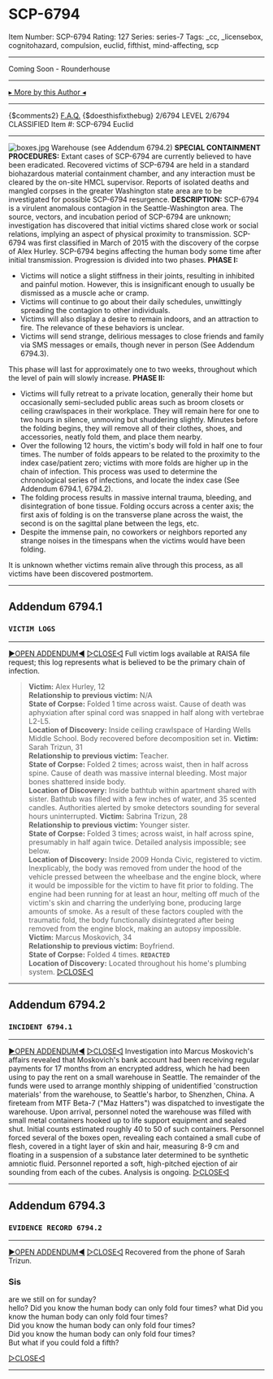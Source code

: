 # SCP-6794
Item Number: SCP-6794
Rating: 127
Series: series-7
Tags: _cc, _licensebox, cognitohazard, compulsion, euclid, fifthist, mind-affecting, scp

---

Coming Soon - Rounderhouse
* * *
[▸ More by this Author ◂](http://www.scp-wiki.net/rounderhouse-s-author-page)
* * *
{$comments2}
[F.A.Q.](https://scp-wiki.wikidot.com/component:info-ayers)
{$doesthisfixthebug}
2/6794 LEVEL 2/6794
CLASSIFIED
Item #: SCP-6794
Euclid
* * *
![boxes.jpg](https://scp-wiki.wdfiles.com/local--files/scp-6794/boxes.jpg)
Warehouse (see Addendum 6794.2)
**SPECIAL CONTAINMENT PROCEDURES:** Extant cases of SCP-6794 are currently believed to have been eradicated. Recovered victims of SCP-6794 are held in a standard biohazardous material containment chamber, and any interaction must be cleared by the on-site HMCL supervisor. Reports of isolated deaths and mangled corpses in the greater Washington state area are to be investigated for possible SCP-6794 resurgence.
**DESCRIPTION:** SCP-6794 is a virulent anomalous contagion in the Seattle-Washington area. The source, vectors, and incubation period of SCP-6794 are unknown; investigation has discovered that initial victims shared close work or social relations, implying an aspect of physical proximity to transmission. SCP-6794 was first classified in March of 2015 with the discovery of the corpse of Alex Hurley.
SCP-6794 begins affecting the human body some time after initial transmission. Progression is divided into two phases.
**PHASE I:**
  * Victims will notice a slight stiffness in their joints, resulting in inhibited and painful motion. However, this is insignificant enough to usually be dismissed as a muscle ache or cramp.
  * Victims will continue to go about their daily schedules, unwittingly spreading the contagion to other individuals.
  * Victims will also display a desire to remain indoors, and an attraction to fire. The relevance of these behaviors is unclear.
  * Victims will send strange, delirious messages to close friends and family via SMS messages or emails, though never in person (See Addendum 6794.3).

This phase will last for approximately one to two weeks, throughout which the level of pain will slowly increase.
**PHASE II:**
  * Victims will fully retreat to a private location, generally their home but occasionally semi-secluded public areas such as broom closets or ceiling crawlspaces in their workplace. They will remain here for one to two hours in silence, unmoving but shuddering slightly. Minutes before the folding begins, they will remove all of their clothes, shoes, and accessories, neatly fold them, and place them nearby.
  * Over the following 12 hours, the victim's body will fold in half one to four times. The number of folds appears to be related to the proximity to the index case/patient zero; victims with more folds are higher up in the chain of infection. This process was used to determine the chronological series of infections, and locate the index case (See Addendum 6794.1, 6794.2).
  * The folding process results in massive internal trauma, bleeding, and disintegration of bone tissue. Folding occurs across a center axis; the first axis of folding is on the transverse plane across the waist, the second is on the sagittal plane between the legs, etc.
  * Despite the immense pain, no coworkers or neighbors reported any strange noises in the timespans when the victims would have been folding.

It is unknown whether victims remain alive through this process, as all victims have been discovered postmortem.
* * *
## Addendum 6794.1
### `VICTIM LOGS`
* * *
[▶OPEN ADDENDUM◀](javascript:;)
[▷CLOSE◁](javascript:;)
Full victim logs available at RAISA file request; this log represents what is believed to be the primary chain of infection.
> **Victim:** Alex Hurley, 12  
>  **Relationship to previous victim:** N/A  
>  **State of Corpse:** Folded 1 time across waist. Cause of death was aphyxiation after spinal cord was snapped in half along with vertebrae L2-L5.  
>  **Location of Discovery:** Inside ceiling crawlspace of Harding Wells Middle School. Body recovered before decomposition set in.
> **Victim:** Sarah Trizun, 31  
>  **Relationship to previous victim:** Teacher.  
>  **State of Corpse:** Folded 2 times; across waist, then in half across spine. Cause of death was massive internal bleeding. Most major bones shattered inside body.  
>  **Location of Discovery:** Inside bathtub within apartment shared with sister. Bathtub was filled with a few inches of water, and 35 scented candles. Authorities alerted by smoke detectors sounding for several hours uninterrupted.
> **Victim:** Sabrina Trizun, 28  
>  **Relationship to previous victim:** Younger sister.  
>  **State of Corpse:** Folded 3 times; across waist, in half across spine, presumably in half again twice. Detailed analysis impossible; see below.  
>  **Location of Discovery:** Inside 2009 Honda Civic, registered to victim. Inexplicably, the body was removed from under the hood of the vehicle pressed between the wheelbase and the engine block, where it would be impossible for the victim to have fit prior to folding. The engine had been running for at least an hour, melting off much of the victim's skin and charring the underlying bone, producing large amounts of smoke. As a result of these factors coupled with the traumatic fold, the body functionally disintegrated after being removed from the engine block, making an autopsy impossible.
> **Victim:** Marcus Moskovich, 34  
>  **Relationship to previous victim:** Boyfriend.  
>  **State of Corpse:** Folded 4 times. **`REDACTED`**  
>  **Location of Discovery:** Located throughout his home's plumbing system.
[▷CLOSE◁](javascript:;)
* * *
## Addendum 6794.2
### `INCIDENT 6794.1`
* * *
[▶OPEN ADDENDUM◀](javascript:;)
[▷CLOSE◁](javascript:;)
Investigation into Marcus Moskovich's affairs revealed that Moskovich's bank account had been receiving regular payments for 17 months from an encrypted address, which he had been using to pay the rent on a small warehouse in Seattle. The remainder of the funds were used to arrange monthly shipping of unidentified 'construction materials' from the warehouse, to Seattle's harbor, to Shenzhen, China. A fireteam from MTF Beta-7 ("Maz Hatters") was dispatched to investigate the warehouse.
Upon arrival, personnel noted the warehouse was filled with small metal containers hooked up to life support equipment and sealed shut. Initial counts estimated roughly 40 to 50 of such containers. Personnel forced several of the boxes open, revealing each contained a small cube of flesh, covered in a tight layer of skin and hair, measuring 8-9 cm and floating in a suspension of a substance later determined to be synthetic amniotic fluid. Personnel reported a soft, high-pitched ejection of air sounding from each of the cubes. Analysis is ongoing.
[▷CLOSE◁](javascript:;)
* * *
## Addendum 6794.3
### `EVIDENCE RECORD 6794.2`
* * *
[▶OPEN ADDENDUM◀](javascript:;)
[▷CLOSE◁](javascript:;)
Recovered from the phone of Sarah Trizun.
### Sis
are we still on for sunday?  
hello?
Did you know the human body can only fold four times?
what
Did you know the human body can only fold four times?  
Did you know the human body can only fold four times?  
Did you know the human body can only fold four times?  
But what if you could fold a fifth?
  

[▷CLOSE◁](javascript:;)
* * *